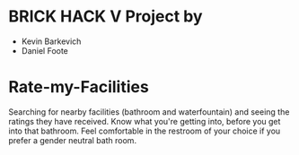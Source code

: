 # BRICK HACK V Project by 
- Kevin Barkevich
- Daniel Foote
# Rate-my-Facilities

Searching for nearby facilities (bathroom and waterfountain) and seeing the ratings they have received. Know what you're getting into, before you get into that bathroom. Feel comfortable in the restroom of your choice if you prefer a gender neutral bath room.
